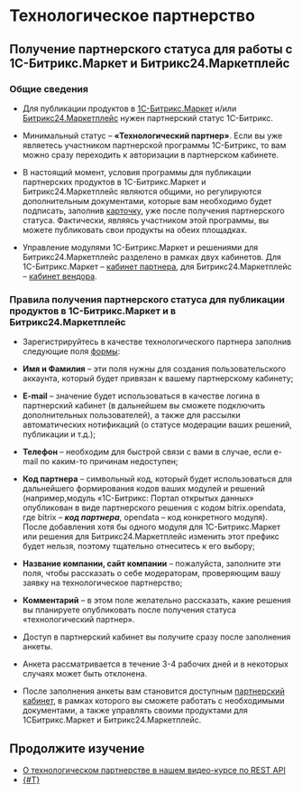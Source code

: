 # Технологическое партнерство

## Получение партнерского статуса для работы с 1С-Битрикс.Маркет и Битрикс24.Маркетплейс

### Общие сведения

- Для публикации продуктов в [1С-Битрикс.Маркет](https://marketplace.1c-bitrix.ru/) и/или [Битрикс24.Маркетплейс](https://www.bitrix24.ru/apps/) нужен партнерский статус 1С-Битрикс.

- Минимальный статус – **«Технологический партнер»**. Если вы уже являетесь участником партнерской программы 1С-Битрикс, то вам можно сразу переходить к авторизации в партнерском кабинете.

- В настоящий момент, условия программы для публикации партнерских продуктов в 1С-Битрикс.Маркет и Битрикс24.Маркетплейс являются общими, но регулируются дополнительным документами, которые вам необходимо будет подписать, заполнив [карточку](https://vendors.bitrix24.ru/sale/index.php?regionid=1), уже после получения партнерского статуса.
Фактически, являясь участником этой программы, вы можете публиковать свои продукты на обеих площадках.

- Управление модулями 1С-Битрикс.Маркет и решениями для Битрикс24.Маркетплейс разделено в рамках двух кабинетов. Для 1С-Битрикс.Маркет – [кабинет партнера](https://partners.1c-bitrix.ru/personal/modules/), для Битрикс24.Маркетплейс – [кабинет вендора](https://vendors.bitrix24.ru/technology-partnership/).

### Правила получения партнерского статуса для публикации продуктов в 1С-Битрикс.Маркет и в Битрикс24.Маркетплейс

- Зарегистрируйтесь в качестве технологического партнера заполнив
следующие поля [формы](https://vendors.bitrix24.ru/technology-partnership/):
 - **Имя и Фамилия** – эти поля нужны для создания пользовательского аккаунта, который будет привязан к вашему партнерскому кабинету;
 - **E-mail** – значение будет использоваться в качестве логина в партнерский кабинет (в дальнейшем вы сможете подключить дополнительных пользователей), а также для рассылки автоматических нотификаций (о статусе модерации ваших решений, публикации и т.д.);
 - **Телефон** – необходим для быстрой связи с вами в случае, если e-mail по каким-то причинам недоступен;
 - **Код партнера** – символьный код, который будет использоваться для дальнейшего формирования кодов ваших модулей и решений (например,модуль «1С-Битрикс: Портал открытых данных» опубликован в виде партнерского решения с кодом bitrix.opendata, где bitrix – **_код партнера_**, opendata – код конкретного модуля). После добавления хотя бы одного модуля для 1С-Битрикс.Маркет или решения для Битрикс24.Маркетплейс изменить этот префикс будет нельзя, поэтому тщательно отнеситесь к его выбору;
 - **Название компании, сайт компании** – пожалуйста, заполните эти поля, чтобы рассказать о себе модераторам, проверяющим вашу заявку на технологическое партнерство;
 - **Комментарий** – в этом поле желательно рассказать, какие решения вы планируете опубликовать после получения статуса «технологический партнер».

- Доступ в партнерский кабинет вы получите сразу после заполнения анкеты.

- Анкета рассматривается в течение 3-4 рабочих дней и в некоторых случаях может быть отклонена.

- После заполнения анкеты вам становится доступным [партнерский кабинет](https://partners.1c-bitrix.ru/personal/), в рамках которого вы сможете работать с необходимыми документами, а также управлять своими продуктами для 1СБитрикс.Маркет и Битрикс24.Маркетплейс.

## Продолжите изучение

- [О технологическом партнерстве в нашем видео-курсе по REST API](https://dev.1c-bitrix.ru/learning/course/index.php?COURSE_ID=266&LESSON_ID=25532&LESSON_PATH=25398.25506.25530.25532)
- [{#T}](./preparing-to-publish/index.md)
